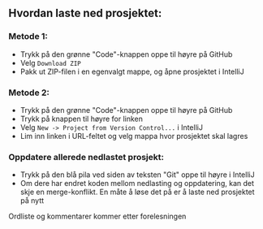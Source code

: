 ## Hvordan laste ned prosjektet:

### Metode 1:
* Trykk på den grønne "Code"-knappen oppe til høyre på GitHub
* Velg `Download ZIP`
* Pakk ut ZIP-filen i en egenvalgt mappe, og åpne prosjektet i IntelliJ

### Metode 2:
* Trykk på den grønne "Code"-knappen oppe til høyre på GitHub
* Trykk på knappen til høyre for linken
* Velg `New -> Project from Version Control...` i IntelliJ
* Lim inn linken i URL-feltet og velg mappa hvor prosjektet skal lagres

### Oppdatere allerede nedlastet prosjekt:
* Trykk på den blå pila ved siden av teksten "Git" oppe til høyre i IntelliJ
* Om dere har endret koden mellom nedlasting og oppdatering, kan det skje en merge-konflikt. En måte å løse det på er å laste ned prosjektet på nytt

Ordliste og kommentarer kommer etter forelesningen